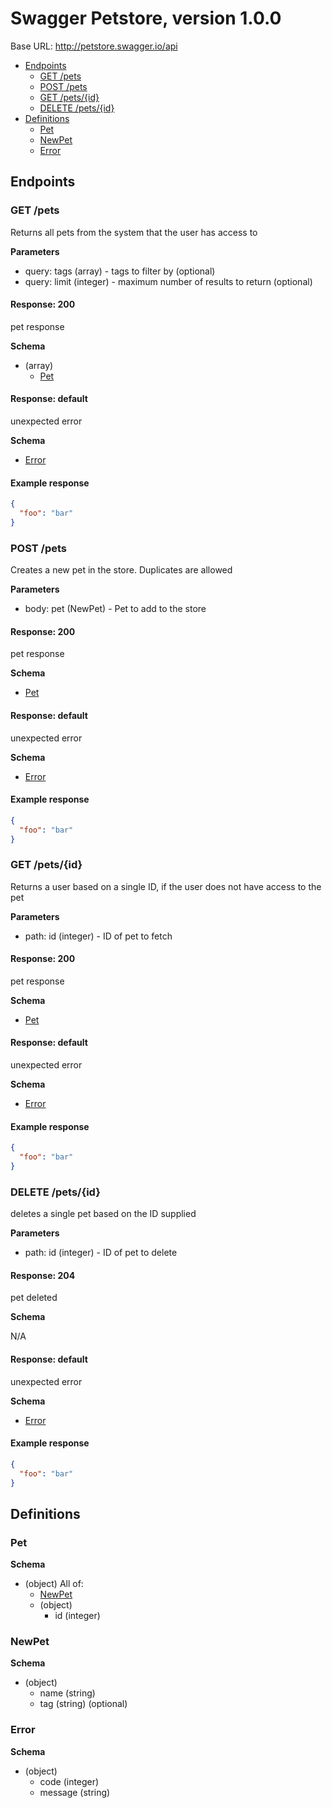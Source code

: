 # Swagger Petstore, version 1.0.0

Base URL: http://petstore.swagger.io/api

<!-- TOC -->
- [Endpoints](#endpoints)
  - [GET /pets](#get-pets)
  - [POST /pets](#post-pets)
  - [GET /pets/{id}](#get-petsid)
  - [DELETE /pets/{id}](#delete-petsid)
- [Definitions](#definitions)
  - [Pet](#pet)
  - [NewPet](#newpet)
  - [Error](#error)

<!-- TOC END -->

## Endpoints

### GET /pets

Returns all pets from the system that the user has access to

**Parameters**

- query: tags (array) - tags to filter by (optional)
- query: limit (integer) - maximum number of results to return (optional)

#### Response: 200

pet response

**Schema**

- (array)
  - [Pet](#pet)

#### Response: default

unexpected error

**Schema**

- [Error](#error)

#### Example response

```json
{
  "foo": "bar"
}
```

### POST /pets

Creates a new pet in the store.  Duplicates are allowed

**Parameters**

- body: pet (NewPet) - Pet to add to the store

#### Response: 200

pet response

**Schema**

- [Pet](#pet)

#### Response: default

unexpected error

**Schema**

- [Error](#error)

#### Example response

```json
{
  "foo": "bar"
}
```

### GET /pets/{id}

Returns a user based on a single ID, if the user does not have access to the pet

**Parameters**

- path: id (integer) - ID of pet to fetch

#### Response: 200

pet response

**Schema**

- [Pet](#pet)

#### Response: default

unexpected error

**Schema**

- [Error](#error)

#### Example response

```json
{
  "foo": "bar"
}
```

### DELETE /pets/{id}

deletes a single pet based on the ID supplied

**Parameters**

- path: id (integer) - ID of pet to delete

#### Response: 204

pet deleted

**Schema**

N/A

#### Response: default

unexpected error

**Schema**

- [Error](#error)

#### Example response

```json
{
  "foo": "bar"
}
```

## Definitions

### Pet

**Schema**

- (object) All of:
  - [NewPet](#newpet)
  - (object)
    - id (integer)

### NewPet

**Schema**

- (object)
  - name (string)
  - tag (string) (optional)

### Error

**Schema**

- (object)
  - code (integer)
  - message (string)
